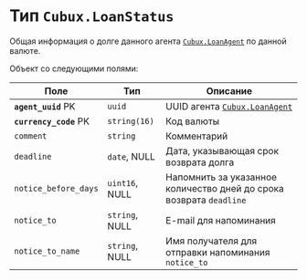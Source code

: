 Тип `Cubux.LoanStatus`
======================

Общая информация о долге данного агента [`Cubux.LoanAgent`][Cubux.LoanAgent]
по данной валюте.

Объект со следующими полями:

Поле | Тип | Описание
---- | --- | --------
**`agent_uuid`** PK | `uuid` | UUID агента [`Cubux.LoanAgent`][Cubux.LoanAgent]
**`currency_code`** PK | `string(16)` | Код валюты
`comment` | `string` | Комментарий
`deadline` | `date`, NULL | Дата, указывающая срок возврата долга
`notice_before_days` | `uint16`, NULL | Напомнить за указанное количество дней до срока возврата `deadline`
`notice_to` | `string`, NULL | E-mail для напоминания
`notice_to_name` | `string`, NULL | Имя получателя для отправки напоминания `notice_to`


[Cubux.LoanAgent]: loan-agent.md
